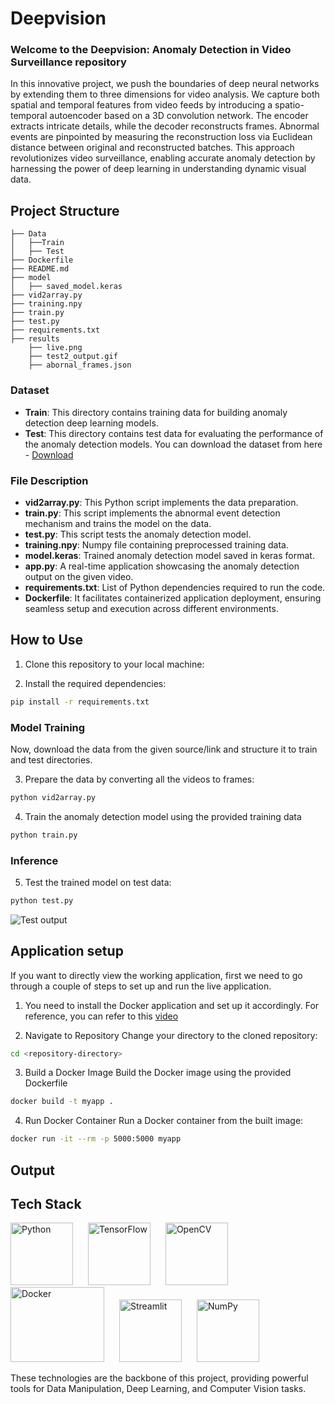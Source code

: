 # Deepvision

### Welcome to the **Deepvision: Anomaly Detection in Video Surveillance** repository 

In this innovative project, we push the boundaries of deep neural networks by extending them to three dimensions for video analysis. We capture both spatial and temporal features from video feeds by introducing a spatio-temporal autoencoder based on a 3D convolution network. The encoder extracts intricate details, while the decoder reconstructs frames. Abnormal events are pinpointed by measuring the reconstruction loss via Euclidean distance between original and reconstructed batches. This approach revolutionizes video surveillance, enabling accurate anomaly detection by harnessing the power of deep learning in understanding dynamic visual data.


## Project Structure
```
├── Data 
│   ├──Train
│   ├── Test
├── Dockerfile
├── README.md
├── model
│   ├── saved_model.keras
├── vid2array.py
├── training.npy
├── train.py
├── test.py
├── requirements.txt
├── results
    ├── live.png
    ├── test2_output.gif
    ├── abornal_frames.json
```

### Dataset
- **Train**: This directory contains training data for building anomaly detection deep learning models.
- **Test**: This directory contains test data for evaluating the performance of the anomaly detection models.
You can download the dataset from here - <a href = "http://www.cse.cuhk.edu.hk/leojia/projects/detectabnormal/dataset.html">Download</a>

### File Description
- **vid2array.py**: This Python script implements the data preparation.
- **train.py**: This script implements the abnormal event detection mechanism and trains the model on the data.
- **test.py**: This script tests the anomaly detection model.
- **training.npy**: Numpy file containing preprocessed training data.
- **model.keras**: Trained anomaly detection model saved in keras format.
- **app.py**: A real-time application showcasing the anomaly detection output on the given video.
- **requirements.txt**: List of Python dependencies required to run the code.
- **Dockerfile**: It facilitates containerized application deployment, ensuring seamless setup and execution across different environments.

## How to Use
1. Clone this repository to your local machine:


2. Install the required dependencies:
```bash
pip install -r requirements.txt
```
### Model Training
Now, download the data from the given source/link and structure it to train and test directories.

3.  Prepare the data by converting all the videos to frames:
```bash
python vid2array.py
```
4. Train the anomaly detection model using the provided training data
```bash
python train.py
```
### Inference
5. Test the trained model on test data:
```bash
python test.py
```
<center></center><img src="results/test2_output.gif" alt="Test output"></center>

## Application setup
If you want to directly view the working application, first we need to go through a couple of steps to set up and run the live application.
1. You need to install the Docker application and set up it accordingly. For reference, you can refer to this <a href="https://www.youtube.com/watch?v=Xuyt5U83qqA&list=PLZoTAELRMXVNKtpy0U_Mx9N26w8n0hIbs&index=4">video</a>

2. Navigate to Repository
Change your directory to the cloned repository:
```bash
cd <repository-directory>
```
3. Build a Docker Image
Build the Docker image using the provided Dockerfile
```bash
docker build -t myapp .
```
4. Run Docker Container
Run a Docker container from the built image:
```bash
docker run -it --rm -p 5000:5000 myapp
```

## Output


## Tech Stack

<div align="left">
    <img src="https://upload.wikimedia.org/wikipedia/commons/c/c3/Python-logo-notext.svg" alt="Python" width="100" height="100" style="margin-right: 20px;"/>
    <img src="https://upload.wikimedia.org/wikipedia/commons/2/2d/Tensorflow_logo.svg" alt="TensorFlow" width="100" height="100" style="margin-right: 20px;"/>
    <img src="https://upload.wikimedia.org/wikipedia/commons/3/32/OpenCV_Logo_with_text_svg_version.svg" alt="OpenCV" width="100" height="100" style="margin-right: 20px;"/>
    <img src="https://upload.wikimedia.org/wikipedia/commons/4/4e/Docker_%28container_engine%29_logo.svg" alt="Docker" width="150" height="120" style="margin-right: 20px;"/>
    <img src="https://tecnothink.com.br/wp-content/uploads/2020/11/Streamlit_Logo_1-768x401.jpg" alt="Streamlit" width="100" height="100" style="margin-right: 20px;"/>
    <img src="https://upload.wikimedia.org/wikipedia/commons/3/31/NumPy_logo_2020.svg" alt="NumPy" width="100" height="100"/>
</div>


These technologies are the backbone of this project, providing powerful tools for Data Manipulation, Deep Learning, and Computer Vision tasks.



